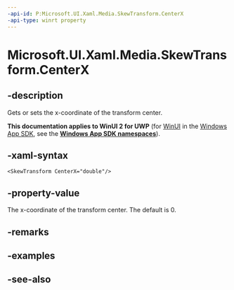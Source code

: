 ```yaml
---
-api-id: P:Microsoft.UI.Xaml.Media.SkewTransform.CenterX
-api-type: winrt property
---
```


<!-- Property syntax
public double CenterX { get;  set; }
-->

# Microsoft.UI.Xaml.Media.SkewTransform.CenterX

## -description
Gets or sets the x-coordinate of the transform center.

**This documentation applies to WinUI 2 for UWP** (for [WinUI](/windows/apps/winui/winui3/) in the [Windows App SDK](/windows/apps/windows-app-sdk/), see the **[Windows App SDK namespaces](/windows/windows-app-sdk/api/winrt/)**).

## -xaml-syntax
```xaml
<SkewTransform CenterX="double"/>
```


## -property-value
The x-coordinate of the transform center. The default is 0.

## -remarks

## -examples

## -see-also
